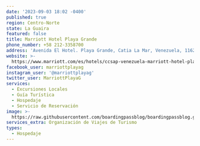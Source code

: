 ```yaml
---
date: '2023-09-03 18:02 -0400'
published: true
region: Centro-Norte
state: La Guaira
featured: false
title: Marriott Hotel Playa Grande
phone_number: +58 212-3358700
address: 'Avenida El Hotel. Playa Grande, Catia La Mar, Venezuela, 1162'
website: >-
  https://www.marriott.com/es/hotels/ccsap-venezuela-marriott-hotel-playa-grande/overview/
facebook_user: marriottplayag
instagram_user: '@marriottplayag'
twitter_user: MarriottPlayaG
services:
  - Excursiones Locales
  - Guía Turística
  - Hospedaje
  - Servicio de Reservación
image: >-
  https://raw.githubusercontent.com/boardingpassblog/boardingpassblog.github.io/main/assets/images/Marriott-Playa-Grande.jpg
services_extra: Organización de Viajes de Turismo
types:
  - Hospedaje
---
```

